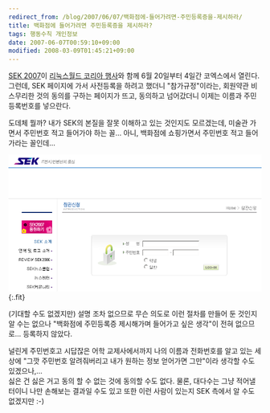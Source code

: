 ```yaml
---
redirect_from: /blog/2007/06/07/백화점에-들어가려면-주민등록증을-제시하라/
title: 백화점에 들어가려면 주민등록증을 제시하라?
tags: 행동수칙 개인정보
date: 2007-06-07T00:59:10+09:00
modified: 2008-03-09T01:45:21+09:00
---
```


[SEK 2007](http://www.sek.co.kr/)이
[리눅스월드 코리아 행사](http://www.linuxworldkorea.com)와 함께 6월 20일부터
4일간 코엑스에서 열린다. 그런데, SEK 페이지에 가서 사전등록을 하려고 했더니
"참가규정"이라는, 회원약관 비스무리한 것의 동의를 구하는 페이지가 뜨고,
동의하고 넘어갔더니 이제는 이름과 주민등록번호를 넣으란다.  
  
도데체 뭘까? 내가 SEK의 본질을 잘못 이해하고 있는 것인지도 모르겠는데, 미술관
가면서 주민번호 적고 들어가야 하는 꼴... 아니, 백화점에 쇼핑가면서 주민번호
적고 들어가라는 꼴인데...  

![](/attachments/2007-06-07-sek2007_visitor.png){:.fit}

(기대할 수도 없겠지만) 설명 조차 없으므로 무슨 의도로 이런 절차를 만들어 둔
것인지 알 수는 없으나 "백화점에 주민등록증 제시해가며 들어가고 싶은 생각"이
전혀 없으므로... 등록하지 않았다.  
  
널린게 주민번호고 시답잖은 어학 교제사에서까지 나의 이름과 전화번호를 알고
있는 세상에 "그깟 주민번호 알려줘버리고 내가 원하는 정보 얻어가면 그만"이라
생각할 수도 있겠으나,...  
싫은 건 싫은 거고 동의 할 수 없는 것에 동의할 수도 없다. 물론, 대다수는 그냥
적어낼 터이니 나만 손해보는 결과일 수도 있고 또한 이런 사람이 있는지 SEK
측에서 알 수도 없겠지만 :-)


